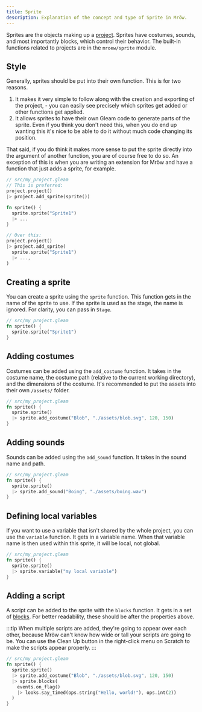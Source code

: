 ```yaml
---
title: Sprite
description: Explanation of the concept and type of Sprite in Mröw.
---
```


Sprites are the objects making up a [project](./project.md). Sprites have costumes, sounds, and most importantly blocks, which control their behavior. The built-in functions related to projects are in the `mroew/sprite` module.

## Style

Generally, sprites should be put into their own function. This is for two reasons.

1. It makes it very simple to follow along with the creation and exporting of the project, - you can easily see precisely which sprites get added or other functions get applied.
2. It allows sprites to have their own Gleam code to generate parts of the sprite. Even if you think you don't need this, when you do end up wanting this it's nice to be able to do it without much code changing its position.

That said, if you do think it makes more sense to put the sprite directly into the argument of another function, you are of course free to do so. An exception of this is when you are writing an extension for Mröw and have a function that just adds a sprite, for example.

```rs
// src/my_project.gleam
// This is preferred:
project.project()
|> project.add_sprite(sprite())

fn sprite() {
  sprite.sprite("Sprite1")
  |> ...
}

// Over this:
project.project()
|> project.add_sprite(
  sprite.sprite("Sprite1")
  |> ...,
)
```

## Creating a sprite

You can create a sprite using the `sprite` function. This function gets in the name of the sprite to use. If the sprite is used as the stage, the name is ignored. For clarity, you can pass in `Stage`.

```rs {3}
// src/my_project.gleam
fn sprite() {
  sprite.sprite("Sprite1")
}
```

## Adding costumes

Costumes can be added using the `add_costume` function. It takes in the costume name, the costume path (relative to the current working directory), and the dimensions of the costume. It's recommended to put the assets into their own `/assets/` folder.

```rs {4}
// src/my_project.gleam
fn sprite() {
  sprite.sprite()
  |> sprite.add_costume("Blob", "./assets/blob.svg", 120, 150)
}
```

## Adding sounds

Sounds can be added using the `add_sound` function. It takes in the sound name and path.

```rs {4}
// src/my_project.gleam
fn sprite() {
  sprite.sprite()
  |> sprite.add_sound("Boing", "./assets/boing.wav")
}
```

## Defining local variables

If you want to use a variable that isn't shared by the whole project, you can use the `variable` function. It gets in a variable name. When that variable name is then used within this sprite, it will be local, not global.

```rs {4}
// src/my_project.gleam
fn sprite() {
  sprite.sprite()
  |> sprite.variable("my local variable")
}
```

## Adding a script

A script can be added to the sprite with the `blocks` function. It gets in a set of [blocks](./blocks.md). For better readability, these should be after the properties above.

:::tip
When multiple scripts are added, they're going to appear over each other, because Mröw can't know how wide or tall your scripts are going to be. You can use the Clean Up button in the right-click menu on Scratch to make the scripts appear properly.
:::

```rs {5-8}
// src/my_project.gleam
fn sprite() {
  sprite.sprite()
  |> sprite.add_costume("Blob", "./assets/blob.svg", 120, 150)
  |> sprite.blocks(
    events.on_flag()
    |> looks.say_timed(ops.string("Hello, world!"), ops.int(2))
  )
}
```
